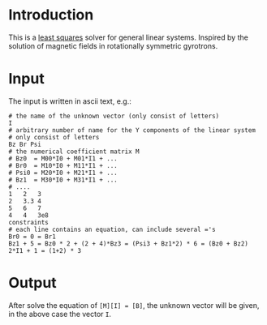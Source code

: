 #   Introduction
This is a [least squares][] solver for general linear systems.  Inspired by 
the solution of magnetic fields in rotationally symmetric gyrotrons.

#   Input
The input is written in ascii text, e.g.:

    # the name of the unknown vector (only consist of letters)
    I
    # arbitrary number of name for the Y components of the linear system
    # only consist of letters
    Bz Br Psi
    # the numerical coefficient matrix M 
    # Bz0  = M00*I0 + M01*I1 + ...
    # Br0  = M10*I0 + M11*I1 + ...
    # Psi0 = M20*I0 + M21*I1 + ...
    # Bz1  = M30*I0 + M31*I1 + ...
    # ....
    1   2   3
    2   3.3 4
    5   6   7
    4   4   3e8
    constraints
    # each line contains an equation, can include several ='s
    Br0 = 0 = Br1
    Bz1 + 5 = Bz0 * 2 + (2 + 4)*Bz3 = (Psi3 + Bz1*2) * 6 = (Bz0 + Bz2)
    2*I1 + 1 = (1+2) * 3

#   Output
After solve the equation of `[M][I] = [B]`, the unknown vector will be given,
in the  above  case the vector `I`.

[least squares]: http://en.wikipedia.org/wiki/Least_squares
